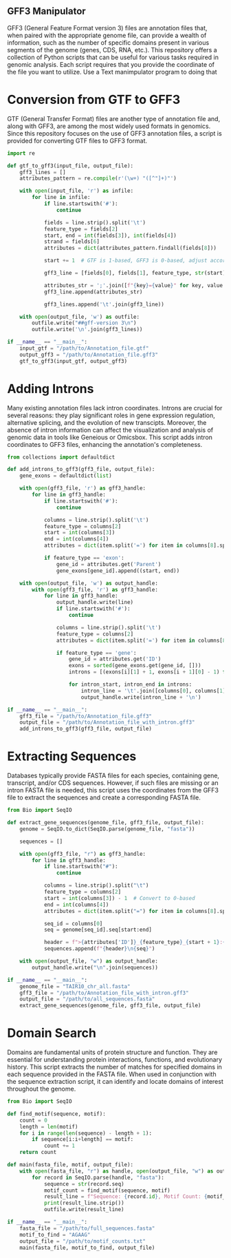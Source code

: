 ## GFF3 Manipulator
GFF3 (General Feature Format version 3) files are annotation files that, when paired with the appropriate genome file, can provide a wealth of information, such as the number of specific domains present in various segments of the genome (genes, CDS, RNA, etc.). This repository offers a collection of Python scripts that can be useful for various tasks required in genomic analysis. Each script requires that you provide the coordinate of the file you want to utilize. Use a Text manimpulator program to doing that

# Conversion from GTF to GFF3
GTF (General Transfer Format) files are another type of annotation file and, along with GFF3, are among the most widely used formats in genomics. Since this repository focuses on the use of GFF3 annotation files, a script is provided for converting GTF files to GFF3 format.
```python
import re

def gtf_to_gff3(input_file, output_file):
    gff3_lines = []
    attributes_pattern = re.compile(r'(\w+) "([^"]+)"')

    with open(input_file, 'r') as infile:
        for line in infile:
            if line.startswith('#'):
                continue

            fields = line.strip().split('\t')
            feature_type = fields[2]
            start, end = int(fields[3]), int(fields[4])
            strand = fields[6]
            attributes = dict(attributes_pattern.findall(fields[8]))

            start += 1  # GTF is 1-based, GFF3 is 0-based, adjust accordingly

            gff3_line = [fields[0], fields[1], feature_type, str(start), str(end), '.', strand, '.']

            attributes_str = ';'.join([f"{key}={value}" for key, value in attributes.items()])
            gff3_line.append(attributes_str)

            gff3_lines.append('\t'.join(gff3_line))

    with open(output_file, 'w') as outfile:
        outfile.write("##gff-version 3\n")
        outfile.write('\n'.join(gff3_lines))

if __name__ == "__main__":
    input_gtf = "/path/to/Annotation_file.gtf"
    output_gff3 = "/path/to/Annotation_file.gff3"
    gtf_to_gff3(input_gtf, output_gff3)
```

# Adding Introns
Many existing annotation files lack intron coordinates. Introns are crucial for several reasons: they play significant roles in gene expression regulation, alternative splicing, and the evolution of new transcipts. Moreover, the absence of intron information can affect the visualization and analysis of genomic data in tools like Geneious or Omicsbox. This script adds intron coordinates to GFF3 files, enhancing the annotation's completeness.

```python
from collections import defaultdict

def add_introns_to_gff3(gff3_file, output_file):
    gene_exons = defaultdict(list)

    with open(gff3_file, 'r') as gff3_handle:
        for line in gff3_handle:
            if line.startswith('#'):
                continue

            columns = line.strip().split('\t')
            feature_type = columns[2]
            start = int(columns[3])
            end = int(columns[4])
            attributes = dict(item.split('=') for item in columns[8].split(';'))

            if feature_type == 'exon':
                gene_id = attributes.get('Parent')
                gene_exons[gene_id].append((start, end))

    with open(output_file, 'w') as output_handle:
        with open(gff3_file, 'r') as gff3_handle:
            for line in gff3_handle:
                output_handle.write(line)
                if line.startswith('#'):
                    continue

                columns = line.strip().split('\t')
                feature_type = columns[2]
                attributes = dict(item.split('=') for item in columns[8].split(';'))

                if feature_type == 'gene':
                    gene_id = attributes.get('ID')
                    exons = sorted(gene_exons.get(gene_id, []))
                    introns = [(exons[i][1] + 1, exons[i + 1][0] - 1) for i in range(len(exons) - 1)]

                    for intron_start, intron_end in introns:
                        intron_line = '\t'.join([columns[0], columns[1], 'intron', str(intron_start), str(intron_end), '.', columns[6], '.', f"Parent={gene_id}"])
                        output_handle.write(intron_line + '\n')

if __name__ == "__main__":
    gff3_file = "/path/to/Annotation_file.gff3"
    output_file = "/path/to/Annotation_file_with_intron.gff3"
    add_introns_to_gff3(gff3_file, output_file)
```

# Extracting Sequences
Databases typically provide FASTA files for each species, containing gene, transcript, and/or CDS sequences. However, if such files are missing or an intron FASTA file is needed, this script uses the coordinates from the GFF3 file to extract the sequences and create a corresponding FASTA file.

```python
from Bio import SeqIO

def extract_gene_sequences(genome_file, gff3_file, output_file):
    genome = SeqIO.to_dict(SeqIO.parse(genome_file, "fasta"))

    sequences = []

    with open(gff3_file, "r") as gff3_handle:
        for line in gff3_handle:
            if line.startswith("#"):
                continue

            columns = line.strip().split("\t")
            feature_type = columns[2]
            start = int(columns[3]) - 1  # Convert to 0-based
            end = int(columns[4])
            attributes = dict(item.split("=") for item in columns[8].split(";"))

            seq_id = columns[0]
            seq = genome[seq_id].seq[start:end]

            header = f">{attributes['ID']}_{feature_type}_{start + 1}:{end}"
            sequences.append(f"{header}\n{seq}")

    with open(output_file, "w") as output_handle:
        output_handle.write("\n".join(sequences))

if __name__ == "__main__":
    genome_file = "TAIR10_chr_all.fasta"
    gff3_file = "/path/to/Annotation_file_with_intron.gff3"
    output_file = "/path/to/all_sequences.fasta"
    extract_gene_sequences(genome_file, gff3_file, output_file)
```

# Domain Search
Domains are fundamental units of protein structure and function. They are essential for understanding protein interactions, functions, and evolutionary history. This script extracts the number of matches for specified domains in each sequence provided in the FASTA file. When used in conjunction with the sequence extraction script, it can identify and locate domains of interest throughout the genome.

```python
from Bio import SeqIO

def find_motif(sequence, motif):
    count = 0
    length = len(motif)
    for i in range(len(sequence) - length + 1):
        if sequence[i:i+length] == motif:
            count += 1
    return count

def main(fasta_file, motif, output_file):
    with open(fasta_file, "r") as handle, open(output_file, "w") as outfile:
        for record in SeqIO.parse(handle, "fasta"):
            sequence = str(record.seq)
            motif_count = find_motif(sequence, motif)
            result_line = f"Sequence: {record.id}, Motif Count: {motif_count}\n"
            print(result_line.strip())
            outfile.write(result_line)

if __name__ == "__main__":
    fasta_file = "/path/to/full_sequences.fasta"
    motif_to_find = "AGAAG"
    output_file = "/path/to/motif_counts.txt"
    main(fasta_file, motif_to_find, output_file)

```
